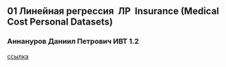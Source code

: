 ## 01 ­ Линейная регрессия ­ ЛР ­ Insurance (Medical Cost Personal Datasets)

### Аннануров Даниил Петрович ИВТ 1.2


[ссылка](LB1.ipynb)
